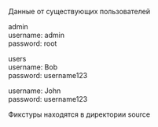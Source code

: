 Данные от существующих пользователей

admin <br>
username: admin <br>
password: root

users <br>
username: Bob <br>
password: username123

username: John <br>
password: username123

Фикстуры находятся в директории source
